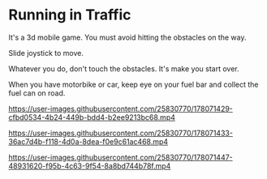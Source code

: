 # Running in Traffic
It's a 3d mobile game. You must avoid hitting the obstacles on the way.

Slide joystick to move.

Whatever you do, don't touch the obstacles. It's make you start over.

When you have motorbike or car, keep eye on your fuel bar and collect the fuel can on road.




https://user-images.githubusercontent.com/25830770/178071429-cfbd0534-4b24-449b-bdd4-b2ee9213bc68.mp4



https://user-images.githubusercontent.com/25830770/178071433-36ac7d4b-f118-4d0a-8dea-f0e9c61ac468.mp4



https://user-images.githubusercontent.com/25830770/178071447-48931620-f95b-4c63-9f54-8a8bd744b78f.mp4

